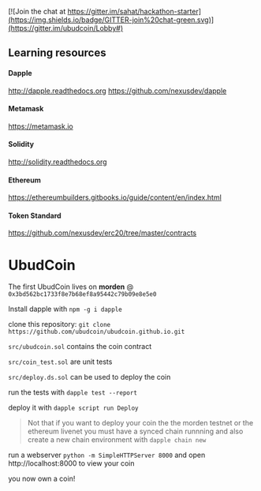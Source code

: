 [![Join the chat at https://gitter.im/sahat/hackathon-starter](https://img.shields.io/badge/GITTER-join%20chat-green.svg)](https://gitter.im/ubudcoin/Lobby#)

## Learning resources

#### Dapple
http://dapple.readthedocs.org
https://github.com/nexusdev/dapple

#### Metamask
https://metamask.io

#### Solidity
http://solidity.readthedocs.org

#### Ethereum
https://ethereumbuilders.gitbooks.io/guide/content/en/index.html

#### Token Standard
https://github.com/nexusdev/erc20/tree/master/contracts

# UbudCoin
The first UbudCoin lives on **morden** @ `0x3bd562bc1733f8e7b68ef8a95442c79b09e8e5e0`

Install dapple with `npm -g i dapple`

clone this repository: `git clone https://github.com/ubudcoin/ubudcoin.github.io.git`

`src/ubudcoin.sol` contains the coin contract

`src/coin_test.sol` are unit tests

`src/deploy.ds.sol` can be used to deploy the coin

run the tests with `dapple test --report`

deploy it with `dapple script run Deploy`
> Not that if you want to deploy your coin the the morden testnet or the ethereum livenet you must have a synced chain runnning and also create a new chain environment with `dapple chain new`

run a webserver `python -m SimpleHTTPServer 8000` and open http://localhost:8000 to view your coin

you now own a coin!
